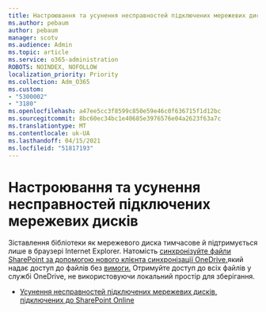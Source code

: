 ```yaml
---
title: Настроювання та усунення несправностей підключених мережевих дисків
ms.author: pebaum
author: pebaum
manager: scotv
ms.audience: Admin
ms.topic: article
ms.service: o365-administration
ROBOTS: NOINDEX, NOFOLLOW
localization_priority: Priority
ms.collection: Adm_O365
ms.custom:
- "5300002"
- "3180"
ms.openlocfilehash: a47ee5cc3f8599c850e59e46c0f636715f1d12bc
ms.sourcegitcommit: 8bc60ec34bc1e40685e3976576e04a2623f63a7c
ms.translationtype: MT
ms.contentlocale: uk-UA
ms.lasthandoff: 04/15/2021
ms.locfileid: "51817193"
---
```

# <a name="configure-and-troubleshoot-mapped-network-drives"></a>Настроювання та усунення несправностей підключених мережевих дисків

Зіставлення бібліотеки як мережевого диска тимчасове й підтримується лише в браузері Internet Explorer. Натомість [синхронізуйте файли SharePoint за допомогою нового клієнта синхронізації OneDrive,](https://support.office.com/article/6de9ede8-5b6e-4503-80b2-6190f3354a88)який надає доступ до файлів без [вимоги.](https://support.office.com/article/0e6860d3-d9f3-4971-b321-7092438fb38e) Отримуйте доступ до всіх файлів у службі OneDrive, не використовуючи локальний простір для зберігання.

- [Усунення несправностей підключених мережевих дисків, підключених до SharePoint Online](https://docs.microsoft.com/sharepoint/support/administration/troubleshoot-mapped-network-drives)
